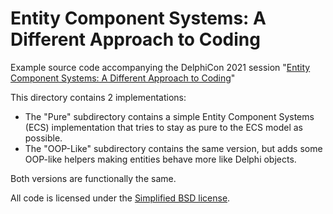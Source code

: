 # Entity Component Systems: A Different Approach to Coding

Example source code accompanying the DelphiCon 2021 session "[Entity Component Systems: A Different Approach to Coding](https://delphicon.embarcadero.com/talks/entity-component-systems-a-different-approach-to-coding)"

This directory contains 2 implementations:
* The "Pure" subdirectory contains a simple Entity Component Systems (ECS) implementation that tries to stay as pure to the ECS model as possible.
* The "OOP-Like" subdirectory contains the same version, but adds some OOP-like helpers making entities behave more like Delphi objects.

Both versions are functionally the same.

All code is licensed under the [Simplified BSD license](License.txt).

